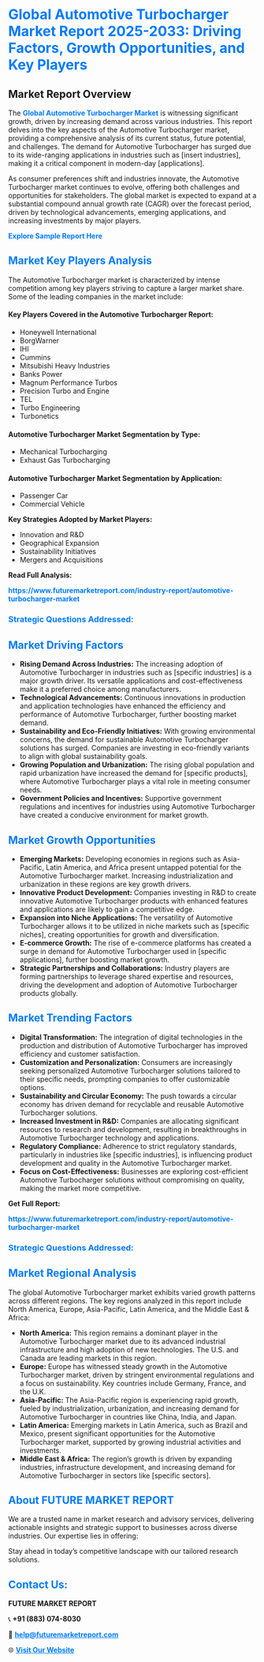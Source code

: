 <h1 style="color: #007BFF;">Global Automotive Turbocharger Market Report 2025-2033: Driving Factors, Growth Opportunities, and Key Players</h1>

<section id="overview">
<h2>Market Report Overview</h2>
<p>The <a href="https://www.futuremarketreport.com/industry-report/automotive-turbocharger-market" style="color: #007BFF; text-decoration: none;"><strong>Global Automotive Turbocharger Market</strong></a> is witnessing significant growth, driven by increasing demand across various industries. This report delves into the key aspects of the Automotive Turbocharger market, providing a comprehensive analysis of its current status, future potential, and challenges. The demand for Automotive Turbocharger has surged due to its wide-ranging applications in industries such as [insert industries], making it a critical component in modern-day [applications].</p>
<p>As consumer preferences shift and industries innovate, the Automotive Turbocharger market continues to evolve, offering both challenges and opportunities for stakeholders. The global market is expected to expand at a substantial compound annual growth rate (CAGR) over the forecast period, driven by technological advancements, emerging applications, and increasing investments by major players.</p>
</section>

<section id="overview">
<p><a href="https://www.futuremarketreport.com/request-sample/reportId=85450" style="color: #007BFF; text-decoration: none;"><strong>Explore Sample Report Here</strong></a></p>
</section>

<section id="key-players">
<h2 style="color: #007BFF;">Market Key Players Analysis</h2>
<p>The Automotive Turbocharger market is characterized by intense competition among key players striving to capture a larger market share. Some of the leading companies in the market include:</p>
<h4>Key Players Covered in the Automotive Turbocharger Report:</h4>
<ul><li>Honeywell International</li><li>BorgWarner</li><li>IHI</li><li>Cummins</li><li>Mitsubishi Heavy Industries</li><li>Banks Power</li><li>Magnum Performance Turbos</li><li>Precision Turbo and Engine</li><li>TEL</li><li>Turbo Engineering</li><li>Turbonetics</li></ul>
<h4>Automotive Turbocharger Market Segmentation by Type:</h4>
<ul><li>Mechanical Turbocharging</li><li>Exhaust Gas Turbocharging</li></ul>

<h4>Automotive Turbocharger Market Segmentation by Application:</h4>
<ul><li>Passenger Car</li><li>Commercial Vehicle</li></ul>
<p><strong>Key Strategies Adopted by Market Players:</strong></p>
<ul>
<li>Innovation and R&D</li>
<li>Geographical Expansion</li>
<li>Sustainability Initiatives</li>
<li>Mergers and Acquisitions</li>
</ul>
</section>

<section>
<p><strong>Read Full Analysis: </strong></p><a href="https://www.futuremarketreport.com/industry-report/automotive-turbocharger-market" style="color: #007BFF; text-decoration: none;"><strong>https://www.futuremarketreport.com/industry-report/automotive-turbocharger-market</strong></a>
<h3 style="color: #007BFF;">Strategic Questions Addressed:</h3>
</section>

<section id="driving-factors">
<h2 style="color: #007BFF;">Market Driving Factors</h2>
<ul>
<li><strong>Rising Demand Across Industries:</strong> The increasing adoption of Automotive Turbocharger in industries such as [specific industries] is a major growth driver. Its versatile applications and cost-effectiveness make it a preferred choice among manufacturers.</li>
<li><strong>Technological Advancements:</strong> Continuous innovations in production and application technologies have enhanced the efficiency and performance of Automotive Turbocharger, further boosting market demand.</li>
<li><strong>Sustainability and Eco-Friendly Initiatives:</strong> With growing environmental concerns, the demand for sustainable Automotive Turbocharger solutions has surged. Companies are investing in eco-friendly variants to align with global sustainability goals.</li>
<li><strong>Growing Population and Urbanization:</strong> The rising global population and rapid urbanization have increased the demand for [specific products], where Automotive Turbocharger plays a vital role in meeting consumer needs.</li>
<li><strong>Government Policies and Incentives:</strong> Supportive government regulations and incentives for industries using Automotive Turbocharger have created a conducive environment for market growth.</li>
</ul>
</section>

<section id="growth-opportunities">
<h2 style="color: #007BFF;">Market Growth Opportunities</h2>
<ul>
<li><strong>Emerging Markets:</strong> Developing economies in regions such as Asia-Pacific, Latin America, and Africa present untapped potential for the Automotive Turbocharger market. Increasing industrialization and urbanization in these regions are key growth drivers.</li>
<li><strong>Innovative Product Development:</strong> Companies investing in R&D to create innovative Automotive Turbocharger products with enhanced features and applications are likely to gain a competitive edge.</li>
<li><strong>Expansion into Niche Applications:</strong> The versatility of Automotive Turbocharger allows it to be utilized in niche markets such as [specific niches], creating opportunities for growth and diversification.</li>
<li><strong>E-commerce Growth:</strong> The rise of e-commerce platforms has created a surge in demand for Automotive Turbocharger used in [specific applications], further boosting market growth.</li>
<li><strong>Strategic Partnerships and Collaborations:</strong> Industry players are forming partnerships to leverage shared expertise and resources, driving the development and adoption of Automotive Turbocharger products globally.</li>
</ul>
</section>

<section id="trending-factors">
<h2 style="color: #007BFF;">Market Trending Factors</h2>
<ul>
<li><strong>Digital Transformation:</strong> The integration of digital technologies in the production and distribution of Automotive Turbocharger has improved efficiency and customer satisfaction.</li>
<li><strong>Customization and Personalization:</strong> Consumers are increasingly seeking personalized Automotive Turbocharger solutions tailored to their specific needs, prompting companies to offer customizable options.</li>
<li><strong>Sustainability and Circular Economy:</strong> The push towards a circular economy has driven demand for recyclable and reusable Automotive Turbocharger solutions.</li>
<li><strong>Increased Investment in R&D:</strong> Companies are allocating significant resources to research and development, resulting in breakthroughs in Automotive Turbocharger technology and applications.</li>
<li><strong>Regulatory Compliance:</strong> Adherence to strict regulatory standards, particularly in industries like [specific industries], is influencing product development and quality in the Automotive Turbocharger market.</li>
<li><strong>Focus on Cost-Effectiveness:</strong> Businesses are exploring cost-efficient Automotive Turbocharger solutions without compromising on quality, making the market more competitive.</li>
</ul>
</section>

<section>
<p><strong>Get Full Report: </strong></p><a href="https://www.futuremarketreport.com/industry-report/automotive-turbocharger-market" style="color: #007BFF; text-decoration: none;"><strong>https://www.futuremarketreport.com/industry-report/automotive-turbocharger-market</strong></a>
<h3 style="color: #007BFF;">Strategic Questions Addressed:</h3>
</section>


<section id="regional-analysis">
<h2 style="color: #007BFF;">Market Regional Analysis</h2>
<p>The global Automotive Turbocharger market exhibits varied growth patterns across different regions. The key regions analyzed in this report include North America, Europe, Asia-Pacific, Latin America, and the Middle East & Africa:</p>
<ul>
<li><strong>North America:</strong> This region remains a dominant player in the Automotive Turbocharger market due to its advanced industrial infrastructure and high adoption of new technologies. The U.S. and Canada are leading markets in this region.</li>
<li><strong>Europe:</strong> Europe has witnessed steady growth in the Automotive Turbocharger market, driven by stringent environmental regulations and a focus on sustainability. Key countries include Germany, France, and the U.K.</li>
<li><strong>Asia-Pacific:</strong> The Asia-Pacific region is experiencing rapid growth, fueled by industrialization, urbanization, and increasing demand for Automotive Turbocharger in countries like China, India, and Japan.</li>
<li><strong>Latin America:</strong> Emerging markets in Latin America, such as Brazil and Mexico, present significant opportunities for the Automotive Turbocharger market, supported by growing industrial activities and investments.</li>
<li><strong>Middle East & Africa:</strong> The region’s growth is driven by expanding industries, infrastructure development, and increasing demand for Automotive Turbocharger in sectors like [specific sectors].</li>
</ul>
</section>

<footer>
<h2 style="color: #007BFF;">About FUTURE MARKET REPORT</h2>
<p>We are a trusted name in market research and advisory services, delivering actionable insights and strategic support to businesses across diverse industries. Our expertise lies in offering:</p>

<p>Stay ahead in today’s competitive landscape with our tailored research solutions.</p>

<h2 style="color: #007BFF;">Contact Us:</h2>
<p><strong>FUTURE MARKET REPORT</strong></p>
<p>📞 <strong>+91 (883) 074-8030</strong></p>
<p>📧 <strong><a href="mailto:help@futuremarketreport.com" style="color: #007BFF;">help@futuremarketreport.com</a></strong></p>
<p>🌐 <strong><a href="https://www.futuremarketreport.com/" style="color: #007BFF;">Visit Our Website</a></strong></p>
</footer>